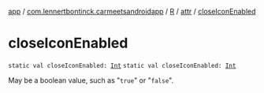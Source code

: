 [app](../../../index.md) / [com.lennertbontinck.carmeetsandroidapp](../../index.md) / [R](../index.md) / [attr](index.md) / [closeIconEnabled](./close-icon-enabled.md)

# closeIconEnabled

`static val closeIconEnabled: `[`Int`](https://kotlinlang.org/api/latest/jvm/stdlib/kotlin/-int/index.html)
`static val closeIconEnabled: `[`Int`](https://kotlinlang.org/api/latest/jvm/stdlib/kotlin/-int/index.html)

May be a boolean value, such as "`true`" or "`false`".

